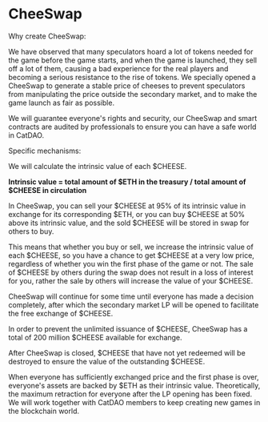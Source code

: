 # CheeSwap

Why create CheeSwap:

We have observed that many speculators hoard a lot of tokens needed for the game before the game starts, and when the game is launched, they sell off a lot of them, causing a bad experience for the real players and becoming a serious resistance to the rise of tokens. We specially opened a CheeSwap to generate a stable price of cheeses to prevent speculators from manipulating the price outside the secondary market, and to make the game launch as fair as possible.

We will guarantee everyone's rights and security, our CheeSwap and smart contracts are audited by professionals to ensure you can have a safe world in CatDAO.

Specific mechanisms:

We will calculate the intrinsic value of each $CHEESE.

**Intrinsic value = total amount of $ETH in the treasury / total amount of $CHEESE in circulation**

In CheeSwap, you can sell your $CHEESE at 95% of its intrinsic value in exchange for its corresponding $ETH, or you can buy $CHEESE at 50% above its intrinsic value, and the sold $CHEESE will be stored in swap for others to buy.

This means that whether you buy or sell, we increase the intrinsic value of each $CHEESE, so you have a chance to get $CHEESE at a very low price, regardless of whether you win the first phase of the game or not. The sale of $CHEESE by others during the swap does not result in a loss of interest for you, rather the sale by others will increase the value of your $CHEESE.

CheeSwap will continue for some time until everyone has made a decision completely, after which the secondary market LP will be opened to facilitate the free exchange of $CHEESE.

In order to prevent the unlimited issuance of $CHEESE, CheeSwap has a total of 200 million $CHEESE available for exchange.

After CheeSwap is closed, $CHEESE that have not yet redeemed will be destroyed to ensure the value of the outstanding $CHEESE.

When everyone has sufficiently exchanged price and the first phase is over, everyone's assets are backed by $ETH as their intrinsic value. Theoretically, the maximum retraction for everyone after the LP opening has been fixed. We will work together with CatDAO members to keep creating new games in the blockchain world.

